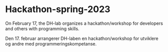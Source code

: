 # Hackathon-spring-2023

On February 17, the DH-lab organizes a hackathon/workshop for developers and others with programming skills.

Den 17. februar arrangerer DH-laben en hackathon/workshop for utviklere og andre med programmeringskompetanse.

